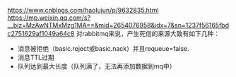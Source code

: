 https://www.cnblogs.com/haolujun/p/9632835.html
https://mp.weixin.qq.com/s?__biz=MzAwNTMxMzg1MA==&mid=2654076958&idx=7&sn=1237f56165fbdc2751629af1049a64c8
对rabbitmq来说，产生死信的来源大致有如下几种：
- 消息被拒绝（basic.reject或basic.nack）并且requeue=false.
- 消息TTL过期
- 队列达到最大长度（队列满了，无法再添加数据到mq中）
